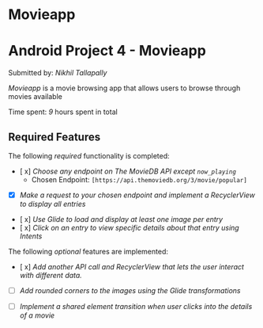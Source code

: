 # Movieapp
# Android Project 4 - Movieapp

Submitted by: *Nikhil Tallapally*

*Movieapp* is a movie browsing app that allows users to browse through movies available

Time spent: *9* hours spent in total

## Required Features

The following *required* functionality is completed:

- [ x] *Choose any endpoint on The MovieDB API except `now_playing`*
  - Chosen Endpoint: `[https://api.themoviedb.org/3/movie/popular]`
- [x] *Make a request to your chosen endpoint and implement a RecyclerView to display all entries*
- [ x] *Use Glide to load and display at least one image per entry*
- [ x] *Click on an entry to view specific details about that entry using Intents*

The following *optional* features are implemented:

- [ x] *Add another API call and RecyclerView that lets the user interact with different data.* 
- [ ] *Add rounded corners to the images using the Glide transformations*
- [ ] *Implement a shared element transition when user clicks into the details of a movie*

